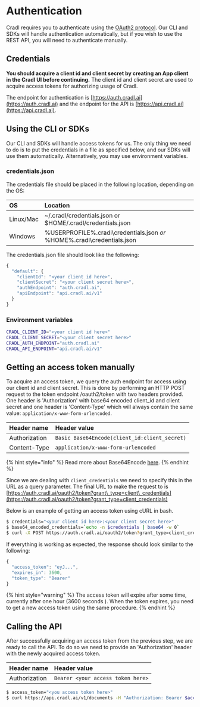 # Authentication

Cradl requires you to authenticate using the [OAuth2 protocol](https://tools.ietf.org/html/rfc6749). Our CLI and SDKs will handle authentication automatically, but if you wish to use the REST API, you will need to authenticate manually.

## Credentials

**You should acquire a client id and client secret by creating an App client in the Cradl UI before continuing.** The client id and client secret are used to acquire access tokens for authorizing usage of Cradl.

The endpoint for authentication is [https://auth.cradl.ai](https://auth.cradl.ai) and the endpoint for the API is [https://api.cradl.ai](https://api.cradl.ai).

## Using the CLI or SDKs

Our CLI and SDKs will handle access tokens for us. The only thing we need to do is to put the credentials in a file as specified below, and our SDKs will use them automatically. Alternatively, you may use environment variables.

### credentials.json

The credentials file should be placed in the following location, depending on the OS:

| OS | Location |
| :--- | :--- |
| Linux/Mac | ~/.cradl/credentials.json or $HOME/.cradl/credentials.json |
| Windows | %USERPROFILE%\.cradl\credentials.json _or_ %HOME%.cradl\credentials.json |

The credentials.json file should look like the following:

```javascript
{
  "default": {
    "clientId": "<your client id here>",
    "clientSecret": "<your client secret here>",
    "authEndpoint": "auth.cradl.ai",
    "apiEndpoint": "api.cradl.ai/v1"
  }
}
```

### Environment variables

```bash
CRADL_CLIENT_ID="<your client id here>"
CRADL_CLIENT_SECRET="<your client secret here>"
CRADL_AUTH_ENDPOINT="auth.cradl.ai"
CRADL_API_ENDPOINT="api.cradl.ai/v1"
```

## Getting an access token manually

To acquire an access token, we query the auth endpoint for access using our client id and client secret. This is done by performing an HTTP POST request to the token endpoint /oauth2/token with two headers provided. One header is 'Authorization' with base64 encoded client\_id and client secret and one header is 'Content-Type' which will always contain the same value: `application/x-www-form-urlencoded`.

| Header name | Header value |
| :--- | :--- |
| Authorization | `Basic Base64Encode(client_id:client_secret)` |
| Content-Type | `application/x-www-form-urlencoded` |

{% hint style="info" %}
Read more about Base64Encode [here](https://en.wikipedia.org/wiki/Basic_access_authentication#Client_side).
{% endhint %}

Since we are dealing with `client_credentials` we need to specify this in the URL as a query parameter. The final URL to make the request to is [https://auth.cradl.ai/oauth2/token?grant\_type=client\_credentials](https://auth.cradl.ai/oauth2/token?grant_type=client_credentials)

Below is an example of getting an access token using cURL in bash.

```bash
$ credentials="<your client id here>:<your client secret here>"
$ base64_encoded_credentials=`echo -n $credentials | base64 -w 0`
$ curl -X POST https://auth.cradl.ai/oauth2/token?grant_type=client_credentials -H "Content-Type: application/x-www-form-urlencoded" -H "Authorization: Basic $base64_encoded_credentials"
```

If everything is working as expected, the response should look similar to the following:

```javascript
{
  "access_token": "eyJ...",
  "expires_in": 3600,
  "token_type": "Bearer"
}
```

{% hint style="warning" %}
The access token will expire after some time, currently after one hour \(3600 seconds \). When the token expires, you need to get a new access token using the same procedure.
{% endhint %}

## Calling the API

After successfully acquiring an access token from the previous step, we are ready to call the API. To do so we need to provide an 'Authorization' header with the newly acquired access token.

| Header name | Header value |
| :--- | :--- |
| Authorization | `Bearer <your access token here>` |

```bash
$ access_token="<you access token here>"
$ curl https://api.cradl.ai/v1/documents -H "Authorization: Bearer $access_token"
```

